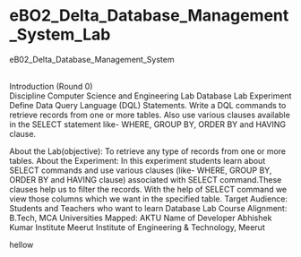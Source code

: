 # eBO2_Delta_Database_Management_System_Lab
eB02_Delta_Database_Management_System

<br>Introduction (Round 0)</br> 
Discipline	Computer Science and Engineering
Lab	 Database Lab
Experiment	Define Data Query Language (DQL) Statements. Write a DQL commands to retrieve records from one or more tables. Also use various clauses available in the SELECT statement like- WHERE, GROUP BY, ORDER BY and HAVING clause.

About the Lab(objective):
To retrieve any type of records from one or more tables.
About the Experiment:
In this experiment students learn about SELECT commands and use various clauses (like- WHERE, GROUP BY, ORDER BY and HAVING clause) associated with SELECT command.These clauses help us to filter the records. With the help of SELECT command we view those columns which we want in the specified table. 
Target Audience:
Students and Teachers who want to learn Database Lab
Course Alignment:
B.Tech, MCA
Universities Mapped:
AKTU
Name of Developer	Abhishek Kumar
Institute	Meerut Institute of Engineering & Technology, Meerut

<html>
  <body>
    <p> hellow </p>
  </body>
</html>

